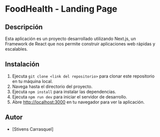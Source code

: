 # FoodHealth - Landing Page

## Descripción

Esta aplicación es un proyecto desarrollado utilizando Next.js, un Framework de React que nos permite construir aplicaciones web rápidas y escalables.

## Instalación

1. Ejecuta `git clone <link del repositorio>` para clonar este repositorio en tu máquina local.
2. Navega hasta el directorio del proyecto.
3. Ejecuta `npm install` para instalar las dependencias.
4. Ejecuta `npm run dev` para iniciar el servidor de desarrollo.
5. Abre [http://localhost:3000](http://localhost:3000) en tu navegador para ver la aplicación.

## Autor

- [Stivens Carrasquel]